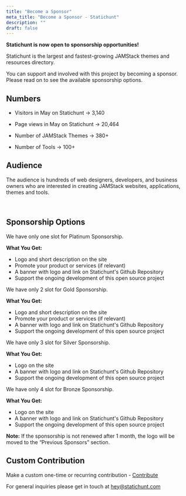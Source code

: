 ```yaml
---
title: "Become a Sponsor"
meta_title: "Become a Sponsor - Statichunt"
description: ""
draft: false
---
```


**Statichunt is now open to sponsorship opportunities!**

Statichunt is the largest and fastest-growing JAMStack themes and resources directory.

You can support and involved with this project by becoming a sponsor. Please read on to see the available sponsorship options.

## Numbers

- Visitors in May on Statichunt → 3,140

- Page views in May on Statichunt → 20,464

- Number of JAMStack Themes → 380+

- Number of Tools → 100+

## Audience

The audience is hundreds of web designers, developers, and business owners who are interested in creating JAMStack websites, applications, themes and tools.

<br/>

## Sponsorship Options

<Sponsor title="Platinum Sponsorship" type="platinum" price="1000" paddle="https://buy.paddle.com/product/822222">

We have only one slot for Platinum Sponsorship.

**What You Get:**

- Logo and short description on the site
- Promote your product or services (if relevant)
- A banner with logo and link on Statichunt's Github Repository
- Support the ongoing development of this open source project
  </Sponsor>

<Sponsor title="Gold Sponsorship" type="gold" price="500" paddle="https://buy.paddle.com/product/822223">

We have only 2 slot for Gold Sponsorship.

**What You Get:**

- Logo and short description on the site
- Promote your product or services (if relevant)
- A banner with logo and link on Statichunt's Github Repository
- Support the ongoing development of this open source project
  </Sponsor>

<Sponsor title="Silver Sponsorship" type="silver" price="300" paddle="https://buy.paddle.com/product/822224">

We have only 3 slot for Silver Sponsorship.

**What You Get:**

- Logo on the site
- A banner with logo and link on Statichunt's Github Repository
- Support the ongoing development of this open source project
  </Sponsor>

<Sponsor title="Bronze Sponsorship" type="bronze" price="200" paddle="https://buy.paddle.com/product/820202">

We have only 4 slot for Bronze Sponsorship.

**What You Get:**

- Logo on the site
- A banner with logo and link on Statichunt's Github Repository
- Support the ongoing development of this open source project
  </Sponsor>

**Note:** If the sponsorship is not renewed after 1 month, the logo will be moved to the “Previous Sponsors” section.

## Custom Contribution

Make a custom one-time or recurring contribution - <a href="https://www.buymeacoffee.com/statichunt " target="_blank" rel="nofollow noopener noreferrer"> Contribute </a>

For general inquiries please get in touch at hey@statichunt.com
